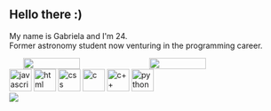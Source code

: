 ## Hello there :)

<p>My name is Gabriela and I'm 24.</br>
  Former astronomy student now venturing in the programming career. </p>
  
<div style="display:flex; justify-content:center;">
    <img width="45%"
      src="https://github-readme-stats.vercel.app/api?username=gvalnisio&show_icons=true&theme=dracula&include_all_commits=true&count_private=true" />
    <img width="45%"
      src="https://github-readme-stats.vercel.app/api/top-langs/?username=gvalnisio&layout=compact&langs_count=7&theme=dracula" />
</div>

<div>
  <img src="https://cdn.jsdelivr.net/gh/devicons/devicon/icons/javascript/javascript-plain.svg" alt="javascript" height=40/>
  <img src="https://cdn.jsdelivr.net/gh/devicons/devicon/icons/html5/html5-plain-wordmark.svg" alt="html" height=40 />
  <img src="https://cdn.jsdelivr.net/gh/devicons/devicon/icons/css3/css3-plain-wordmark.svg" alt="css" height=40 />
  <img src="https://cdn.jsdelivr.net/gh/devicons/devicon/icons/c/c-plain.svg" alt="c" height=40 />
  <img src="https://cdn.jsdelivr.net/gh/devicons/devicon/icons/cplusplus/cplusplus-plain.svg" alt="c++" height=40 />
  <img src="https://cdn.jsdelivr.net/gh/devicons/devicon/icons/python/python-plain-wordmark.svg" alt="python" height=40 />
</div>

<div>
  <a href="https://www.linkedin.com/in/gabriela-valnisio/" margin="20px" ><img src="https://img.shields.io/badge/-LinkedIn-%230077B5?style=for-the-badge&       logo=linkedin&logoColor=white" target="_blank" ></a>  
</div>
